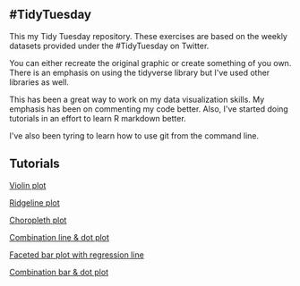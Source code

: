 ## #TidyTuesday

This my Tidy Tuesday repository. These exercises are based on the weekly datasets provided under the #TidyTuesday on Twitter.

You can either recreate the original graphic or create something of you own. There is an emphasis on using the tidyverse library but I've used other libraries as well.

This has been a great way to work on my data visualization skills. My emphasis has been on commenting my code better. Also, I've started doing tutorials in an effort to learn R markdown better.

I've also been tyring to learn how to use git from the command line.

## Tutorials

[Violin plot](https://github.com/sapo83/TidyTuesday/blob/master/TT.9.4.18/TT.9.4.18.box.plot.md)

[Ridgeline plot](https://github.com/sapo83/TidyTuesday/blob/master/TT.9.4.18/TT.9.4.18.ridgeline.md)

[Choropleth plot](https://github.com/sapo83/TidyTuesday/blob/master/TT.9.11.18/TT.9.11.18.choropleth.md)

[Combination line & dot plot](https://github.com/sapo83/TidyTuesday/blob/master/TT.8.28.18/TT.8.28.18.line.dot.plot.md)

[Faceted bar plot with regression line](https://github.com/sapo83/TidyTuesday/blob/master/TT.8.21.18/1.md)

[Combination bar & dot plot](https://github.com/sapo83/TidyTuesday/blob/master/TT.6.5.18/1.md)
